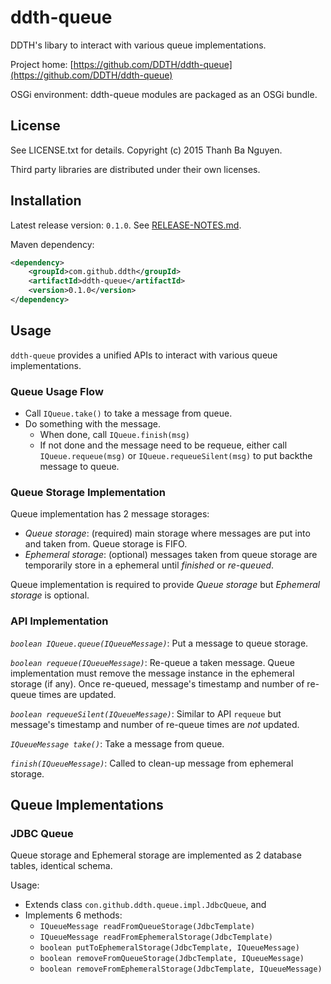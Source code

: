 ddth-queue
==========

DDTH's libary to interact with various queue implementations.

Project home:
[https://github.com/DDTH/ddth-queue](https://github.com/DDTH/ddth-queue)

OSGi environment: ddth-queue modules are packaged as an OSGi bundle.


## License ##

See LICENSE.txt for details. Copyright (c) 2015 Thanh Ba Nguyen.

Third party libraries are distributed under their own licenses.


## Installation #

Latest release version: `0.1.0`. See [RELEASE-NOTES.md](RELEASE-NOTES.md).

Maven dependency:

```xml
<dependency>
	<groupId>com.github.ddth</groupId>
	<artifactId>ddth-queue</artifactId>
	<version>0.1.0</version>
</dependency>
```

## Usage ##

`ddth-queue` provides a unified APIs to interact with various queue implementations.

### Queue Usage Flow ###

- Call `IQueue.take()` to take a message from queue.
- Do something with the message.
  - When done, call `IQueue.finish(msg)`
  - If not done and the message need to be requeue, either call `IQueue.requeue(msg)` or `IQueue.requeueSilent(msg)` to put backthe message to queue.

### Queue Storage Implementation ###

Queue implementation has 2 message storages:
- *Queue storage*: (required) main storage where messages are put into and taken from. Queue storage is FIFO.
- *Ephemeral storage*: (optional) messages taken from queue storage are temporarily store in a ephemeral until _finished_ or _re-queued_.

Queue implementation is required to provide *Queue storage* but *Ephemeral storage* is optional.

### API Implementation ###

*`boolean IQueue.queue(IQueueMessage)`*: Put a message to queue storage.

*`boolean requeue(IQueueMessage)`*: Re-queue a taken message. Queue implementation must remove the message instance in the ephemeral storage (if any). Once re-queued, message's timestamp and number of re-queue times are updated.

*`boolean requeueSilent(IQueueMessage)`*: Similar to API `requeue` but message's timestamp and number of re-queue times are _not_ updated.

*`IQueueMessage take()`*: Take a message from queue.

*`finish(IQueueMessage)`*: Called to clean-up message from ephemeral storage.

## Queue Implementations ##

### JDBC Queue ###

Queue storage and Ephemeral storage are implemented as 2 database tables, identical schema. 

Usage:

- Extends class `con.github.ddth.queue.impl.JdbcQueue`, and
- Implements 6 methods:
  - `IQueueMessage readFromQueueStorage(JdbcTemplate)`
  - `IQueueMessage readFromEphemeralStorage(JdbcTemplate)`
  - `boolean putToEphemeralStorage(JdbcTemplate, IQueueMessage)`
  - `boolean removeFromQueueStorage(JdbcTemplate, IQueueMessage)`
  - `boolean removeFromEphemeralStorage(JdbcTemplate, IQueueMessage)`
